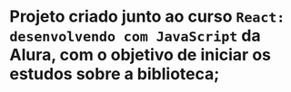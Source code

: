 # Projeto criado junto ao curso `React: desenvolvendo com JavaScript` da Alura, com o objetivo de iniciar os estudos sobre a biblioteca;
